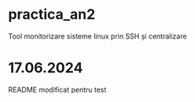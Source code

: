 # practica_an2
Tool monitorizare sisteme linux prin SSH și centralizare

# 17.06.2024
README modificat pentru test